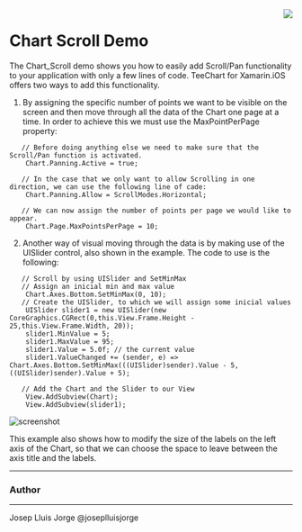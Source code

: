 <a href="https://www.steema.com/product/net_ios">
<img align="right" src="http://www.teechart.net/img/logos/teechart_ios.png">
</a>

Chart Scroll Demo
=================

The Chart_Scroll demo shows you how to easily add Scroll/Pan functionality to your application with only a few lines of code.
TeeChart for Xamarin.iOS offers two ways to add this functionality.

1) By assigning the specific number of points we want to be visible on the screen and then move through all the data of the Chart one page at a time. In order to achieve this we must use the MaxPointPerPage property:
```
   // Before doing anything else we need to make sure that the Scroll/Pan function is activated.
	Chart.Panning.Active = true;

   // In the case that we only want to allow Scrolling in one direction, we can use the following line of cade:
	Chart.Panning.Allow = ScrollModes.Horizontal;

   // We can now assign the number of points per page we would like to appear.
	Chart.Page.MaxPointsPerPage = 10;	
```
2) Another way of visual moving through the data is by making use of the UISlider control, also shown in the example. The code to use is the following:

```
   // Scroll by using UISlider and SetMinMax
   // Assign an inicial min and max value
   	Chart.Axes.Bottom.SetMinMax(0, 10);
   // Create the UISlider, to which we will assign some inicial values
   	UISlider slider1 = new UISlider(new CoreGraphics.CGRect(0,this.View.Frame.Height - 25,this.View.Frame.Width, 20));
   	slider1.MinValue = 5;
   	slider1.MaxValue = 95;
   	slider1.Value = 5.0f; // the current value
   	slider1.ValueChanged += (sender, e) => Chart.Axes.Bottom.SetMinMax(((UISlider)sender).Value - 5, ((UISlider)sender).Value + 5);
            
   // Add the Chart and the Slider to our View
   	View.AddSubview(Chart);
   	View.AddSubview(slider1);
```
![screenshot](https://raw.githubusercontent.com/Steema/TeeChart-.NET-for-Xamarin.iOS-Unified-samples/master/Chart_Scroll/Screenshots/Chart_Scroll.png "TeeChart.Net for Xamarin.iOS")


This example also shows how to modify the size of the labels on the left axis of the Chart, so that we can choose the space to leave between the axis title and the labels.

------
### Author
------
Josep Lluis Jorge @joseplluisjorge